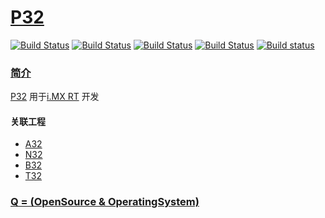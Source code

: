 ﻿# [P32](https://github.com/OS-Q/P32)

[![Build Status](https://github.com/OS-Q/P32/workflows/macos/badge.svg)](https://github.com/OS-Q/P32/actions/workflows/macos.yml)
[![Build Status](https://github.com/OS-Q/P32/workflows/ubuntu/badge.svg)](https://github.com/OS-Q/P32/actions/workflows/ubuntu.yml)
[![Build Status](https://github.com/OS-Q/P32/workflows/windows/badge.svg)](https://github.com/OS-Q/P32/actions/workflows/windows.yml)
[![Build Status](https://travis-ci.com/OS-Q/P32.svg?branch=master)](https://travis-ci.com/OS-Q/P32)
[![Build status](https://ci.appveyor.com/api/projects/status/3n82nq856e58o89g?svg=true)](https://ci.appveyor.com/project/Qitas/p32)

### [简介](https://github.com/OS-Q/P32/wiki)

[P32](https://github.com/OS-Q/P32) 用于[i.MX RT](https://www.nxp.com.cn/products/processors-and-microcontrollers/arm-microcontrollers/i-mx-rt-crossover-mcus:IMX-RT-SERIES) 开发

#### 关联工程

* [A32](https://github.com/OS-Q/A32)
* [N32](https://github.com/OS-Q/N32)
* [B32](https://github.com/OS-Q/B32)
* [T32](https://github.com/OS-Q/T32)

### [Q = (OpenSource & OperatingSystem) ](http://www.OS-Q.com)
